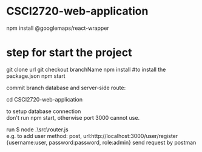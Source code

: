 # CSCI2720-web-application

npm install @googlemaps/react-wrapper

# step for start the project

git clone url
git checkout branchName
npm install #to install the package.json
npm start

commit branch database and server-side route:

cd CSCI2720-web-application

to setup database connection  
don't run npm start, otherwise port 3000 cannot use.

run $ node .\src\router.js  
e.g. to add user
method: post, url:http://localhost:3000/user/register
{username:user, password:password, role:admin} send request by postman
